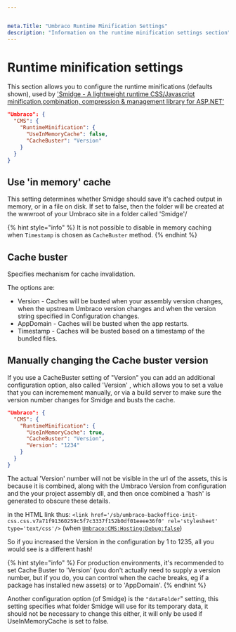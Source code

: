 ```yaml
---


meta.Title: "Umbraco Runtime Minification Settings"
description: "Information on the runtime minification settings section"
---
```


# Runtime minification settings

This section allows you to configure the runtime minifications (defaults shown), used by ['Smidge - A lightweight runtime CSS/Javascript minification,combination, compression & management library for ASP.NET'](https://github.com/shazwazza/smidge)

```json
"Umbraco": {
  "CMS": {
    "RuntimeMinification": {
      "UseInMemoryCache": false,
      "CacheBuster": "Version"
    }
  }
}
```
## Use 'in memory' cache

This setting determines whether Smidge should save it's cached output in memory, or in a file on disk. If set to false, then the folder will be created at the wwwroot of your Umbraco site in a folder called 'Smidge'/

{% hint style="info" %}
It is not possible to disable in memory caching when `Timestamp` is chosen as `CacheBuster` method.
{% endhint %}

## Cache buster

Specifies mechanism for cache invalidation.

The options are:

* Version - Caches will be busted when your assembly version changes, when the upstream Umbraco version changes and when the version string specified in Configuration changes.
* AppDomain - Caches will be busted when the app restarts.
* Timestamp - Caches will be busted based on a timestamp of the bundled files.

## Manually changing the Cache buster version

If you use a CacheBuster setting of "Version" you can add an additional configuration option, also called 'Version' , which allows you to set a value that you can incremement manually, or via a build server to make sure the version number changes for Smidge and busts the cache.

```json
"Umbraco": {
  "CMS": {
    "RuntimeMinification": {
      "UseInMemoryCache": true,
      "CacheBuster": "Version",
      "Version": "1234"
    }
  }
}
```
The actual 'Version' number will not be visible in the url of the assets, this is because it is combined, along with the Umbraco Version from configuration and the your project assembly dll, and then once combined a 'hash' is generated to obscure these details.

in the HTML link thus: ```<link href='/sb/umbraco-backoffice-init-css.css.v7a71f91360259c5f7c3337f152b0df01eeee36f0' rel='stylesheet' type='text/css'/>``` (when [`Umbraco:CMS:Hosting:Debug:false`](hostingsettings.md))

So if you increased the Version in the configuration by 1 to 1235, all you would see is a different hash!

{% hint style="info" %}
For production environments, it's recommended to set Cache Buster to 'Version' (you don't actually need to supply a version number, but if you do, you can control when the cache breaks, eg if a package has installed new assets) or to 'AppDomain'.
{% endhint %}

Another configuration option (of Smidge) is the `"dataFolder`" setting, this setting specifies what folder Smidge will use for its temporary data, it should not be necessary to change this either, it will only be used if UseInMemoryCache is set to false.
